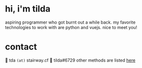 # hi, i'm tilda

aspiring programmer who got burnt out a while back. my favorite technologies to work with are python and vuejs. nice to meet you!

# contact

📧 tda `(at)` stairway.cf
💬 tilda#6729
other methods are listed [here](https://squiggly.zone/contact)
